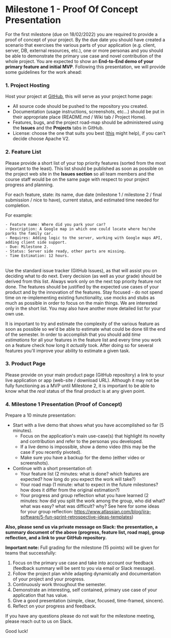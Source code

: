
# Milestone 1 - Proof Of Concept Presentation

For the first milestone (due on 18/02/2022) you are required to provide a proof of concept of your project. By the due date you should have created a scenario that exercises the various parts of your application (e.g. client, server, DB, external resources, etc.), one or more personas and you should be able to demonstrate the primary use case and novel contribution of the whole project. You are expected to show an **End-to-End demo of your primary feature and initial MVP**. Following this presentation, we will provide some guidelines for the work ahead:

### 1. Project Hosting

Host your project at [GitHub](https://github.com/repositories/new), this will serve as your project home page:

- All source code should be pushed to the repository you created.
- Documentation (usage instructions, screenshots, etc...) should be put in their appropriate place (README.md / Wiki tab / Project Home).
- Features, bugs, and the project road-map should be administered using the **Issues** and the **Projects** tabs in GitHub.
- License: choose the one that suits you best ([this](http://choosealicense.com/) might help), if you can't decide choose Apache V2.

### 2. Feature List

Please provide a short list of your top priority features (sorted from the most important to the least). This list should be published as soon as possible on the project web site in the **Issues section** so all team members and the course staff would be on the same page with respect to your project progress and planning. 

For each feature, state: its name, due date (milestone 1 / milestone 2 / final submission / nice to have), current status, and estimated time needed for completion.

For example:
```
- Feature name: Where did you park your car?
- Description: A Google map in which one could locate where he/she parks the family car.
- Requires: Adding logic to the server, working with Google maps API, adding client side support.
- Due: Milestone 2.
- Status: Server side ready, other parts are missing.
- Time Estimation: 12 hours.
```
<br>
Use the standard issue tracker (GitHub Issues), as that will assist you on deciding what to do next. Every decision (as well as your grade) should be derived from this list. Always work only on the next top priority feature not done. The features should be justified by the expected use cases of your product and by the innovation of the features. Stay focused - do not spend time on re-implementing existing functionality, use mocks and stubs as much as possible in order to focus on the main things.
We are interested only in the short list. You may also have another more detailed list for your own use.

It is important to try and estimate the complexity of the various feature as soon as possible so we'd be able to estimate what could be done till the end of the semester. In order to accomplish that you should add *time estimations* for all your features in the feature list and every time you work on a feature check how long it *actually* took. After doing so for several features you'll improve your ability to estimate a given task.

### 3. Product Page

Please provide on your main product page (GitHub repository) a link to your live application or app (web-site / download URL). Although it may not be fully functioning as a MVP until Milestone 2, it is important to be able to know what the *real* status of the final product is at any given point. 

### 4. Milestone 1 Presentation (Proof of Concept)

Prepare a 10 minute presentation:

- Start with a live demo that shows what you have accomplished so far (5 minutes).
    - Focus on the application's main use-case(s) that highlight its novelty and contribution and refer to the personas you developed.
    - If a live demo is impossible, show a demo video (this may be the case if you recently pivoted).
    - Make sure you have a backup for the demo (either video or screenshots).
- Continue with a short presentation of: 
    - Your feature list (2 minutes: what is done? which features are expected? how long do you expect the work will take?) 
    - Your road map (1 minute: what to expect in the future milestones? how does it differ from the original estimation?)
    - Your progress and group reflection what you have learned (2 minutes: how did you split the work among the group, who did what? what was easy? what was difficult? why? See here for some ideas for your group reflection: https://www.atlassian.com/blog/jira-software/5-fun-sprint-retrospective-ideas-templates) 


**Also, please send us via private message on Slack: the presentation, a summary document of the above (progress, feature list, road map), group reflection, and a link to your GitHub repository.**

**Important note:** Full grading for the milestone (15 points) will be given for teams that successfully:

1. Focus on the primary use case and take into account our feedback (feedback summary will be sent to you via email or Slack message).
2. Follow the project plan while adapting dynamically and documentation of your project and your progress.
3. Continuously work throughout the semester.
4. Demonstrate an interesting, self contained, primary use case of your application that has value.
5. Give a good presentation (simple, clear, focused, time-framed, sincere).
6. Reflect on your progress and feedback.

If you have any questions please do not wait for the milestone meeting, please reach out to us on Slack.

Good luck!
